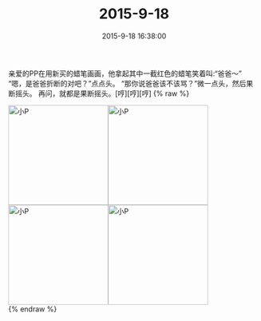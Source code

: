 ﻿---
title: "2015-9-18"
date: 2015-9-18 16:38:00
tags: 文字
categories: 妈妈
---
亲爱的PP在用新买的蜡笔画画，他拿起其中一截红色的蜡笔笑着叫:“爸爸～”
“嗯，是爸爸折断的对吧？”点点头。
“那你说爸爸该不该骂？”微一点头，然后果断摇头。
再问，就都是果断摇头。[哼][哼][哼]
{% raw %}
<div style="width:500 px">
<div style="float:left; width:100 px"><img src="/images/微信图片_20171011155611.jpg" width="200" alt="小P"></div>
<div style="float:left; width:100 px"><img src="/images/微信图片_20171011155626.jpg" width="200" alt="小P"></div>
<div style="float:left; width:100 px"><img src="/images/微信图片_20171011155636.jpg" width="200" alt="小P"></div>
<div style="float:left; width:100 px"><img src="/images/微信图片_20171011155644.jpg" width="200" alt="小P"></div>
<div style="clear:both"></div>
</div>
{% endraw %}